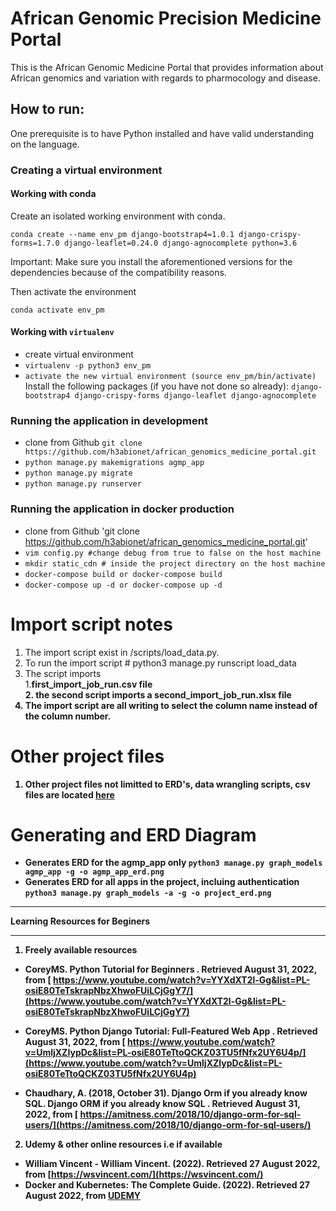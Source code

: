 # African Genomic Precision Medicine Portal

This is the African Genomic Medicine Portal that provides information about African genomics and variation with regards to pharmocology and disease.

## How to run:

One prerequisite is to have Python installed and have valid understanding on the language.

### Creating a virtual environment 

#### Working with conda 

Create an isolated working environment with conda.

```shell
conda create --name env_pm django-bootstrap4=1.0.1 django-crispy-forms=1.7.0 django-leaflet=0.24.0 django-agnocomplete python=3.6
```
Important: Make sure you install the aforementioned versions for the dependencies because of the compatibility reasons. 

Then activate the environment 

```
conda activate env_pm
```

#### Working with `virtualenv`
* create virtual environment
* `virtualenv -p python3 env_pm`
* `activate the new virtual environment (source env_pm/bin/activate)`
Install the following packages (if you have not done so already):
`django-bootstrap4 django-crispy-forms django-leaflet django-agnocomplete`

### Running the application in development

* clone from Github `git clone https://github.com/h3abionet/african_genomics_medicine_portal.git`
* `python manage.py makemigrations agmp_app`
* `python manage.py migrate`
* `python manage.py runserver`


### Running the application in docker production

* clone from Github 'git clone  https://github.com/h3abionet/african_genomics_medicine_portal.git'
* `vim config.py #change debug from true to false on the host machine`
* `mkdir static_cdn # inside the project directory on the host machine`
* `docker-compose build or docker-compose build`
* `docker-compose up -d or docker-compose up -d`

# Import script notes
1. The import script exist in /scripts/load_data.py.
2. To run the import script # python3 manage.py runscript load_data
3. The script imports
                <br>1.<b>first_import_job_run.csv <b> file 
               <br> 2. the second script imports a <b>second_import_job_run.xlsx</b> file
4. The import script are all writing to select the column name instead of the column number.

# Other project files
1. Other project files not limitted to ERD's, data wrangling scripts, csv files are located <a href="https://drive.google.com/drive/u/0/folders/17vzyy3QGL466uH5uxAXDXiCySe3rZD36" target="_blank">here</a>

<!-- # Screen shots of tabular presentation of PharmaGKb data -->
<!-- ![](images/drug.png?raw=true)
![](images/snp.png?raw=true)
![](images/snp_ethnic.png?raw=true) -->

# Generating and ERD Diagram

* Generates ERD for the agmp_app only `python3 manage.py graph_models agmp_app -g -o agmp_app_erd.png` 
* Generates ERD for all apps in the project, incluing authentication `python3 manage.py graph_models -a -g -o project_erd.png` 

<hr>      
Learning Resources for Beginers
<hr> 

1. Freely available resources
- CoreyMS. Python Tutorial for Beginners . Retrieved August 31, 2022, from [ https://www.youtube.com/watch?v=YYXdXT2l-Gg&list=PL-osiE80TeTskrapNbzXhwoFUiLCjGgY7/](https://www.youtube.com/watch?v=YYXdXT2l-Gg&list=PL-osiE80TeTskrapNbzXhwoFUiLCjGgY7)

- CoreyMS. Python Django Tutorial: Full-Featured Web App . Retrieved August 31, 2022, from [ https://www.youtube.com/watch?v=UmljXZIypDc&list=PL-osiE80TeTtoQCKZ03TU5fNfx2UY6U4p/](https://www.youtube.com/watch?v=UmljXZIypDc&list=PL-osiE80TeTtoQCKZ03TU5fNfx2UY6U4p)

- Chaudhary, A. (2018, October 31). Django Orm if you already know SQL. Django ORM if you already know SQL . Retrieved August 31, 2022, from [ https://amitness.com/2018/10/django-orm-for-sql-users/](https://amitness.com/2018/10/django-orm-for-sql-users/)

2. Udemy & other online resources i.e if available
- William Vincent - William Vincent. (2022). Retrieved 27 August 2022, from [https://wsvincent.com/](https://wsvincent.com/)
- Docker and Kubernetes: The Complete Guide. (2022). Retrieved 27 August 2022, from [UDEMY](https://www.udemy.com/course/docker-and-kubernetes-the-complete-guide/?LSNPUBID=JVFxdTr9V80&ranEAID=JVFxdTr9V80&ranMID=39197&ranSiteID=JVFxdTr9V80-FPVFIipzqssQR0YfZDpoHA&utm_medium=udemyads&utm_source=aff-campaign)
